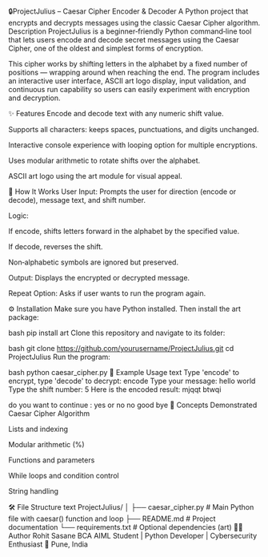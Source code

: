  🔒ProjectJulius – Caesar Cipher Encoder & Decoder
 A Python project that encrypts and decrypts messages using the classic Caesar Cipher algorithm.
 Description
ProjectJulius is a beginner‑friendly Python command‑line tool that lets users encode and decode secret messages using the Caesar Cipher, one of the oldest and simplest forms of encryption.

This cipher works by shifting letters in the alphabet by a fixed number of positions — wrapping around when reaching the end. The program includes an interactive user interface, ASCII art logo display, input validation, and continuous run capability so users can easily experiment with encryption and decryption.​

✨ Features
Encode and decode text with any numeric shift value.

Supports all characters: keeps spaces, punctuations, and digits unchanged.

Interactive console experience with looping option for multiple encryptions.

Uses modular arithmetic to rotate shifts over the alphabet.

ASCII art logo using the art module for visual appeal.

🧩 How It Works
User Input: Prompts the user for direction (encode or decode), message text, and shift number.

Logic:

If encode, shifts letters forward in the alphabet by the specified value.

If decode, reverses the shift.

Non‑alphabetic symbols are ignored but preserved.

Output: Displays the encrypted or decrypted message.

Repeat Option: Asks if user wants to run the program again.

⚙️ Installation
Make sure you have Python installed. Then install the art package:

bash
pip install art
Clone this repository and navigate to its folder:

bash
git clone https://github.com/yourusername/ProjectJulius.git
cd ProjectJulius
Run the program:

bash
python caesar_cipher.py
🧾 Example Usage
text
Type 'encode' to encrypt, type 'decode' to decrypt:
encode
Type your message:
hello world
Type the shift number:
5
Here is the encoded result: mjqqt btwqi

do you want to continue : yes or no
no
good bye
🧠 Concepts Demonstrated
Caesar Cipher Algorithm

Lists and indexing

Modular arithmetic (%)

Functions and parameters

While loops and condition control

String handling

🛠️ File Structure
text
ProjectJulius/
│
├── caesar_cipher.py       # Main Python file with caesar() function and loop
├── README.md              # Project documentation
└── requirements.txt       # Optional dependencies (art)
🧑‍💻 Author
Rohit Sasane
BCA AIML Student | Python Developer | Cybersecurity Enthusiast
📍 Pune, India

